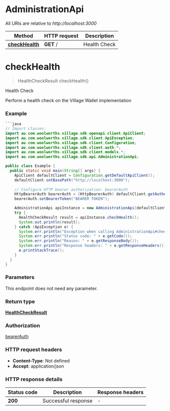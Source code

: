 # AdministrationApi

All URIs are relative to *http://localhost:3000*

Method | HTTP request | Description
------------- | ------------- | -------------
[**checkHealth**](AdministrationApi.md#checkHealth) | **GET** / | Health Check


<a name="checkHealth"></a>
# **checkHealth**
> HealthCheckResult checkHealth()

Health Check

Perform a health check on the Village Wallet implementation

### Example
```java
```java
// Import classes:
import au.com.woolworths.village.sdk.openapi.client.ApiClient;
import au.com.woolworths.village.sdk.client.ApiException;
import au.com.woolworths.village.sdk.client.Configuration;
import au.com.woolworths.village.sdk.client.auth.*;
import au.com.woolworths.village.sdk.client.models.*;
import au.com.woolworths.village.sdk.api.AdministrationApi;

public class Example {
  public static void main(String[] args) {
    ApiClient defaultClient = Configuration.getDefaultApiClient();
    defaultClient.setBasePath("http://localhost:3000");
    
    // Configure HTTP bearer authorization: bearerAuth
    HttpBearerAuth bearerAuth = (HttpBearerAuth) defaultClient.getAuthentication("bearerAuth");
    bearerAuth.setBearerToken("BEARER TOKEN");

    AdministrationApi apiInstance = new AdministrationApi(defaultClient);
    try {
      HealthCheckResult result = apiInstance.checkHealth();
      System.out.println(result);
    } catch (ApiException e) {
      System.err.println("Exception when calling AdministrationApi#checkHealth");
      System.err.println("Status code: " + e.getCode());
      System.err.println("Reason: " + e.getResponseBody());
      System.err.println("Response headers: " + e.getResponseHeaders());
      e.printStackTrace();
    }
  }
}
```

### Parameters
This endpoint does not need any parameter.

### Return type

[**HealthCheckResult**](HealthCheckResult.md)

### Authorization

[bearerAuth](../README.md#bearerAuth)

### HTTP request headers

 - **Content-Type**: Not defined
 - **Accept**: application/json

### HTTP response details
| Status code | Description | Response headers |
|-------------|-------------|------------------|
**200** | Successful response |  -  |

